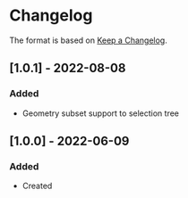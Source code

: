 # Changelog
The format is based on [Keep a Changelog](https://keepachangelog.com/en/1.0.0/).


## [1.0.1] - 2022-08-08
### Added
- Geometry subset support to selection tree

## [1.0.0] - 2022-06-09
### Added
- Created
